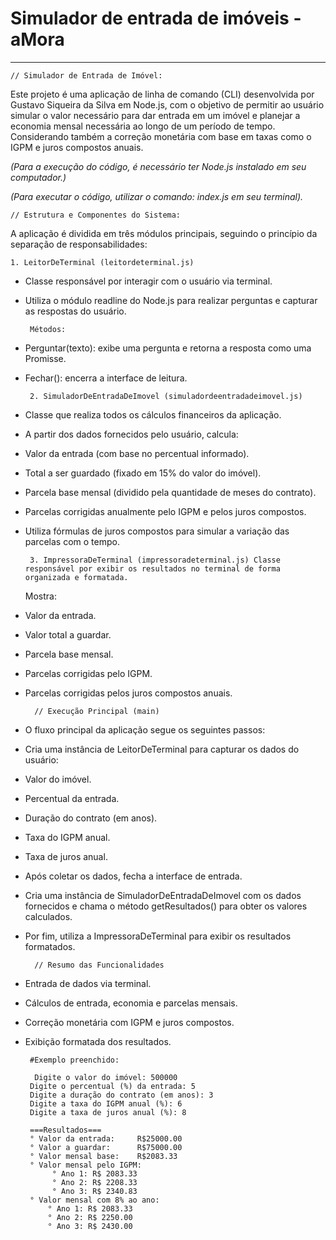 
# Simulador de entrada de imóveis - aMora
---------------------------------------------------------------
    // Simulador de Entrada de Imóvel: 
Este projeto é uma aplicação de linha de comando (CLI) desenvolvida por Gustavo Siqueira da Silva em Node.js, com o objetivo de permitir ao usuário simular o valor necessário para dar entrada em um imóvel e planejar a economia mensal necessária ao longo de um período de tempo. Considerando também a correção monetária com base em taxas como o IGPM e juros compostos anuais.

*(Para a execução do código, é necessário ter Node.js instalado em seu computador.)*

*(Para executar o código, utilizar o comando: index.js em seu terminal).*

    // Estrutura e Componentes do Sistema:

A aplicação é dividida em três módulos principais, seguindo o princípio da separação de responsabilidades:

    1. LeitorDeTerminal (leitordeterminal.js)

 - Classe responsável por interagir com o usuário via terminal.

 - Utiliza o módulo readline do Node.js para realizar perguntas e capturar as respostas do usuário.

        Métodos:

 - Perguntar(texto): exibe uma pergunta e retorna a resposta como uma Promisse.

 - Fechar(): encerra a interface de leitura.

        2. SimuladorDeEntradaDeImovel (simuladordeentradadeimovel.js)

 - Classe que realiza todos os cálculos financeiros da aplicação.

 - A partir dos dados fornecidos pelo usuário, calcula:

 - Valor da entrada (com base no percentual informado).

 - Total a ser guardado (fixado em 15% do valor do imóvel).

 - Parcela base mensal (dividido pela quantidade de meses do contrato).

 - Parcelas corrigidas anualmente pelo IGPM e pelos juros compostos.

 - Utiliza fórmulas de juros compostos para simular a variação das parcelas com o tempo.

        3. ImpressoraDeTerminal (impressoradeterminal.js) Classe responsável por exibir os resultados no terminal de forma organizada e formatada.

    Mostra:

 - Valor da entrada.

 - Valor total a guardar.

 - Parcela base mensal.

 - Parcelas corrigidas pelo IGPM.

 - Parcelas corrigidas pelos juros compostos anuais.



         // Execução Principal (main)

 - O fluxo principal da aplicação segue os seguintes passos:

 - Cria uma instância de LeitorDeTerminal para capturar os dados do usuário:

 - Valor do imóvel.

 - Percentual da entrada.

 - Duração do contrato (em anos).

 - Taxa do IGPM anual.

 - Taxa de juros anual.

 - Após coletar os dados, fecha a interface de entrada.

 - Cria uma instância de SimuladorDeEntradaDeImovel com os dados fornecidos e chama o método getResultados() para obter os valores calculados.

 - Por fim, utiliza a ImpressoraDeTerminal para exibir os resultados formatados.
 

         // Resumo das Funcionalidades

 - Entrada de dados via terminal.

 - Cálculos de entrada, economia e parcelas mensais.

 - Correção monetária com IGPM e juros compostos.

 - Exibição formatada dos resultados.

        #Exemplo preenchido:

         Digite o valor do imóvel: 500000
        Digite o percentual (%) da entrada: 5
        Digite a duração do contrato (em anos): 3 
        Digite a taxa do IGPM anual (%): 6
        Digite a taxa de juros anual (%): 8 

        ===Resultados===
        ° Valor da entrada:     R$25000.00
        ° Valor a guardar:      R$75000.00
        ° Valor mensal base:    R$2083.33
        ° Valor mensal pelo IGPM:
             ° Ano 1: R$ 2083.33
             ° Ano 2: R$ 2208.33
             ° Ano 3: R$ 2340.83
        ° Valor mensal com 8% ao ano:
            ° Ano 1: R$ 2083.33
            ° Ano 2: R$ 2250.00
            ° Ano 3: R$ 2430.00





